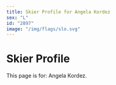 ```yaml
---
title: Skier Profile for Angela Kordez
sex: "L"
id: "2897"
image: "/img/flags/slo.svg" 
---
```


# Skier Profile

This page is for: Angela Kordez.
    
